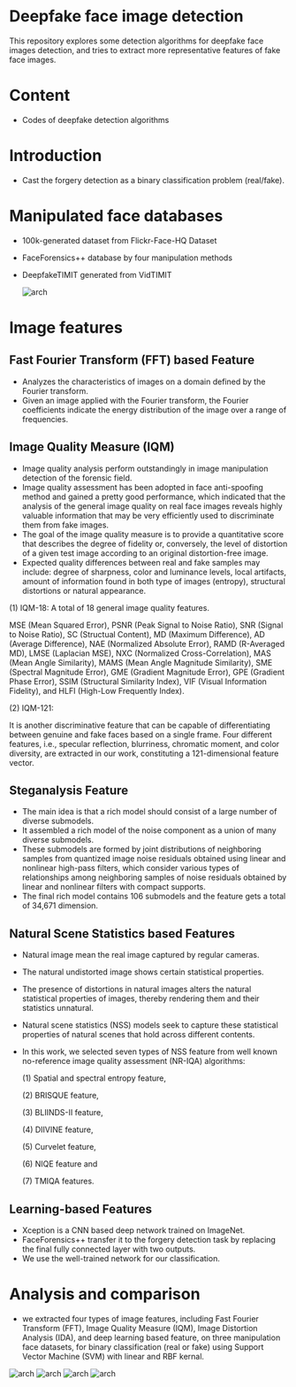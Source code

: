 # Deepfake face image detection
This repository explores some detection algorithms for deepfake face images detection, and tries to extract more representative features of fake face images.

# Content
* Codes of deepfake detection algorithms

# Introduction
* Cast the forgery detection as a binary classification problem (real/fake).

# Manipulated face databases
* 100k-generated dataset from Flickr-Face-HQ Dataset
* FaceForensics++ database by four manipulation methods
* DeepfakeTIMIT generated from VidTIMIT

  ![arch](fig/sam.png)
  
# Image features
## Fast Fourier Transform (FFT) based Feature
  * Analyzes the characteristics of images on a domain defined by the Fourier transform.
  * Given an image applied with the Fourier transform, the Fourier coefficients indicate the energy distribution of the image over a range of
frequencies.

## Image Quality Measure (IQM)
  * Image quality analysis perform outstandingly in image manipulation detection of the forensic field.
  * Image quality assessment has been adopted in face anti-spoofing method and gained a pretty good performance, which indicated that the analysis of the general image quality on real face images reveals highly valuable information that may be very efficiently used to discriminate them from fake images.
  * The goal of the image quality measure is to provide a quantitative score that describes the degree of fidelity or, conversely, the level of distortion of a given test image according to an original distortion-free image.
  * Expected quality differences between real and fake samples may include: degree of sharpness, color and luminance levels, local artifacts, amount  of information found in both type of images (entropy), structural distortions or natural appearance.
 
  (1) IQM-18: A total of 18 general image quality features.
 
   MSE (Mean Squared Error), PSNR (Peak Signal to Noise Ratio), SNR (Signal to Noise Ratio), SC (Structual Content), MD (Maximum Difference), AD (Average Difference), NAE (Normalized Absolute Error), RAMD (R-Averaged MD), LMSE (Laplacian MSE), NXC (Normalized Cross-Correlation), MAS (Mean Angle Similarity), MAMS (Mean Angle Magnitude Similarity), SME (Spectral Magnitude Error), GME (Gradient Magnitude Error), GPE (Gradient Phase Error), SSIM (Structural Similarity Index), VIF (Visual Information Fidelity), and HLFI (High-Low Frequently Index). 

 (2) IQM-121:

  It is another discriminative feature that can be capable of differentiating between genuine and fake faces based on a single frame.
  Four different features, i.e., specular reflection, blurriness, chromatic moment, and color diversity, are extracted in our work, constituting a 121-dimensional feature vector. 


## Steganalysis Feature
* The main idea is that a rich model should consist of a large number of diverse submodels.
* It assembled a rich model of the noise component as a union of many diverse submodels.
* These submodels are formed by joint distributions of neighboring samples from quantized image noise residuals obtained using linear and nonlinear high-pass filters, which consider various types of relationships among neighboring samples of noise residuals obtained by linear and nonlinear filters with compact supports.
* The final rich model contains 106 submodels and the feature gets a total of 34,671 dimension.

## Natural Scene Statistics based Features

* Natural image mean the real image captured by regular cameras.
* The natural undistorted image shows certain statistical properties.
* The presence of distortions in natural images alters the natural statistical properties of images, thereby rendering them and their statistics unnatural.
* Natural scene statistics (NSS) models seek to capture these statistical properties of natural scenes that hold across different contents.
* In this work, we selected seven types of NSS feature from well known no-reference image quality assessment (NR-IQA) algorithms:

  (1) Spatial and spectral entropy feature,

  (2) BRISQUE feature,

  (3) BLIINDS-II feature,

  (4) DIIVINE feature,

  (5) Curvelet feature,

  (6) NIQE feature and

  (7) TMIQA features.

## Learning-based Features
* Xception is a CNN based deep network trained on ImageNet.
* FaceForensics++ transfer it to the forgery detection task by replacing the final fully connected layer with two outputs.
* We use the well-trained network for our classification.


# Analysis and comparison
* we extracted four types of image features, including Fast Fourier Transform (FFT), Image Quality Measure (IQM), Image Distortion Analysis (IDA), and deep learning based feature, on three manipulation face datasets, for binary classification (real or fake) using Support Vector
Machine (SVM) with linear and RBF kernal.

![arch](fig/table1.png)
![arch](fig/table2.png)
![arch](fig/table3.png)
![arch](fig/table4.png)












